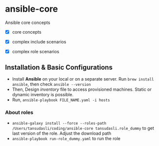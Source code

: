 # ansible-core

Ansible core concepts

- [x] core concepts
- [x] complex include scenarios
- [x] complex role scenarios


## Installation & Basic Configurations

- Install **Ansible** on your local or on a separate server. Run `brew install ansible`, then check `ansible --version`
- Then, Design _inventory_ file to access provisioned machines. Static or dynamic inventory is possible.
- Run, `ansible-playbook FILE_NAME.yaml -i hosts`

### About roles

- `ansible-galaxy install --force --roles-path /Users/tansudasli/coding/ansible-core tansudasli.role_dummy` to get last version of the role. Adjust the download path
- `ansible-playbook run-role_dummy.yaml` to run the role

